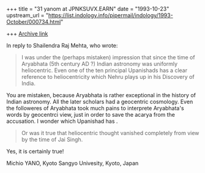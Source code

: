 +++
title = "31 yanom at JPNKSUVX.EARN"
date = "1993-10-23"
upstream_url = "https://list.indology.info/pipermail/indology/1993-October/000734.html"

+++
[Archive link](https://list.indology.info/pipermail/indology/1993-October/000734.html)

In reply to Shailendra Raj Mehta, who wrote:

>I was under the (perhaps
>mistaken) impression that since the time of Aryabhata (5th century AD ?) Indian
>astronomy was uniformly heliocentric. Even one of the ten principal Upanishads
>has a clear reference to heliocentricity which Nehru plays up in his Discovery
>of India.

You are mistaken, because Aryabhata is rather exceptional in the
history of Indian astronomy.  All the later scholars had a geocentric
cosmology.  Even the followeres of Aryabhata took much pains to
interprete Aryabhata's words by geocentrci view, just in order to
save the acarya from the accusation.
I wonder which Upanishad has <a clear reference to heliocentricity>.

> Or was it
>true that heliocentric thought vanished completely from view by the time of Jai
>Singh.

Yes, it is certainly true!

Michio YANO, Kyoto Sangyo Univesity, Kyoto, Japan





